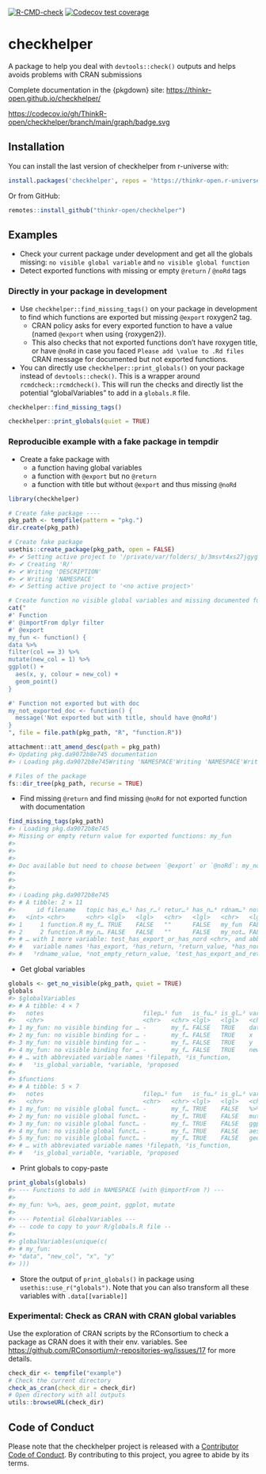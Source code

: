 
<!-- README.md is generated from README.Rmd. Please edit that file -->
<!-- badges: start -->

[![R-CMD-check](https://github.com/ThinkR-open/checkhelper/actions/workflows/R-CMD-check.yaml/badge.svg)](https://github.com/ThinkR-open/checkhelper/actions/workflows/R-CMD-check.yaml)
[![Codecov test
coverage](https://codecov.io/gh/ThinkR-open/checkhelper/branch/main/graph/badge.svg)](https://app.codecov.io/gh/ThinkR-open/checkhelper/tree/main)
<!-- badges: end -->

# checkhelper

A package to help you deal with `devtools::check()` outputs and helps
avoids problems with CRAN submissions

Complete documentation in the {pkgdown} site:
<https://thinkr-open.github.io/checkhelper/>

<https://codecov.io/gh/ThinkR-open/checkhelper/branch/main/graph/badge.svg>

## Installation

You can install the last version of checkhelper from r-universe with:

``` r
install.packages('checkhelper', repos = 'https://thinkr-open.r-universe.dev')
```

Or from GitHub:

``` r
remotes::install_github("thinkr-open/checkhelper")
```

## Examples

-   Check your current package under development and get all the globals
    missing: `no visible global variable` and
    `no visible global function`
-   Detect exported functions with missing or empty `@return` / `@noRd`
    tags

### Directly in your package in development

-   Use `checkhelper::find_missing_tags()` on your package in
    development to find which functions are exported but missing
    `@export` roxygen2 tag.
    -   CRAN policy asks for every exported function to have a value
        (named `@export` when using {roxygen2}).
    -   This also checks that not exported functions don’t have roxygen
        title, or have `@noRd` in case you faced
        `Please add \value to .Rd files` CRAN message for documented but
        not exported functions.
-   You can directly use `checkhelper::print_globals()` on your package
    instead of `devtools::check()`. This is a wrapper around
    `rcmdcheck::rcmdcheck()`. This will run the checks and directly list
    the potential “globalVariables” to add in a `globals.R` file.

``` r
checkhelper::find_missing_tags()

checkhelper::print_globals(quiet = TRUE)
```

### Reproducible example with a fake package in tempdir

-   Create a fake package with
    -   a function having global variables
    -   a function with `@export` but no `@return`
    -   a function with title but without `@export` and thus missing
        `@noRd`

``` r
library(checkhelper)

# Create fake package ----
pkg_path <- tempfile(pattern = "pkg.")
dir.create(pkg_path)

# Create fake package
usethis::create_package(pkg_path, open = FALSE)
#> ✔ Setting active project to '/private/var/folders/_b/3msvt4xs27jgygz7xykllstw0000gn/T/RtmpIyByDX/pkg.da9072b8e745'
#> ✔ Creating 'R/'
#> ✔ Writing 'DESCRIPTION'
#> ✔ Writing 'NAMESPACE'
#> ✔ Setting active project to '<no active project>'

# Create function no visible global variables and missing documented functions
cat("
#' Function
#' @importFrom dplyr filter
#' @export
my_fun <- function() {
data %>%
filter(col == 3) %>%
mutate(new_col = 1) %>%
ggplot() +
  aes(x, y, colour = new_col) +
  geom_point()
}

#' Function not exported but with doc
my_not_exported_doc <- function() {
  message('Not exported but with title, should have @noRd')
}
", file = file.path(pkg_path, "R", "function.R"))

attachment::att_amend_desc(path = pkg_path)
#> Updating pkg.da9072b8e745 documentation
#> ℹ Loading pkg.da9072b8e745Writing 'NAMESPACE'Writing 'NAMESPACE'Writing 'my_fun.Rd'Writing 'my_not_exported_doc.Rd'ℹ Loading pkg.da9072b8e745[+] 1 package(s) added: dplyr.

# Files of the package
fs::dir_tree(pkg_path, recurse = TRUE)
```

-   Find missing `@return` and find missing `@noRd` for not exported
    function with documentation

``` r
find_missing_tags(pkg_path)
#> ℹ Loading pkg.da9072b8e745
#> Missing or empty return value for exported functions: my_fun
#> 
#> 
#> 
#> Doc available but need to choose between `@export` or `@noRd`: my_not_exported_doc
#> 
#> 
#> 
#> ℹ Loading pkg.da9072b8e745
#> # A tibble: 2 × 11
#>      id filename   topic has_e…¹ has_r…² retur…³ has_n…⁴ rdnam…⁵ not_e…⁶ test_…⁷
#>   <int> <chr>      <chr> <lgl>   <lgl>   <chr>   <lgl>   <chr>   <lgl>   <chr>  
#> 1     1 function.R my_f… TRUE    FALSE   ""      FALSE   my_fun  FALSE   not_ok 
#> 2     2 function.R my_n… FALSE   FALSE   ""      FALSE   my_not… FALSE   ok     
#> # … with 1 more variable: test_has_export_or_has_nord <chr>, and abbreviated
#> #   variable names ¹​has_export, ²​has_return, ³​return_value, ⁴​has_nord,
#> #   ⁵​rdname_value, ⁶​not_empty_return_value, ⁷​test_has_export_and_return
```

-   Get global variables

``` r
globals <- get_no_visible(pkg_path, quiet = TRUE)
globals
#> $globalVariables
#> # A tibble: 4 × 7
#>   notes                            filep…¹ fun   is_fu…² is_gl…³ varia…⁴ propo…⁵
#>   <chr>                            <chr>   <chr> <lgl>   <lgl>   <chr>   <chr>  
#> 1 my_fun: no visible binding for … -       my_f… FALSE   TRUE    data    " impo…
#> 2 my_fun: no visible binding for … -       my_f… FALSE   TRUE    x        <NA>  
#> 3 my_fun: no visible binding for … -       my_f… FALSE   TRUE    y        <NA>  
#> 4 my_fun: no visible binding for … -       my_f… FALSE   TRUE    new_col  <NA>  
#> # … with abbreviated variable names ¹​filepath, ²​is_function,
#> #   ³​is_global_variable, ⁴​variable, ⁵​proposed
#> 
#> $functions
#> # A tibble: 5 × 7
#>   notes                            filep…¹ fun   is_fu…² is_gl…³ varia…⁴ propo…⁵
#>   <chr>                            <chr>   <chr> <lgl>   <lgl>   <chr>   <chr>  
#> 1 my_fun: no visible global funct… -       my_f… TRUE    FALSE   %>%     <NA>   
#> 2 my_fun: no visible global funct… -       my_f… TRUE    FALSE   mutate  <NA>   
#> 3 my_fun: no visible global funct… -       my_f… TRUE    FALSE   ggplot  <NA>   
#> 4 my_fun: no visible global funct… -       my_f… TRUE    FALSE   aes     <NA>   
#> 5 my_fun: no visible global funct… -       my_f… TRUE    FALSE   geom_p… <NA>   
#> # … with abbreviated variable names ¹​filepath, ²​is_function,
#> #   ³​is_global_variable, ⁴​variable, ⁵​proposed
```

-   Print globals to copy-paste

``` r
print_globals(globals)
#> --- Functions to add in NAMESPACE (with @importFrom ?) ---
#> 
#> my_fun: %>%, aes, geom_point, ggplot, mutate
#> 
#> --- Potential GlobalVariables ---
#> -- code to copy to your R/globals.R file --
#> 
#> globalVariables(unique(c(
#> # my_fun: 
#> "data", "new_col", "x", "y"
#> )))
```

-   Store the output of `print_globals()` in package using
    `usethis::use_r("globals")`. Note that you can also transform all
    these variables with `.data[[variable]]`

### Experimental: Check as CRAN with CRAN global variables

Use the exploration of CRAN scripts by the RConsortium to check a
package as CRAN does it with their env. variables. See
<https://github.com/RConsortium/r-repositories-wg/issues/17> for more
details.

``` r
check_dir <- tempfile("example")
# Check the current directory
check_as_cran(check_dir = check_dir)
# Open directory with all outputs
utils::browseURL(check_dir)
```

## Code of Conduct

Please note that the checkhelper project is released with a [Contributor
Code of
Conduct](https://thinkr-open.github.io/checkhelper/CODE_OF_CONDUCT.html).
By contributing to this project, you agree to abide by its terms.
